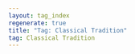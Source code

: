 ```yaml
---
layout: tag_index
regenerate: true
title: "Tag: Classical Tradition"
tag: Classical Tradition
---
```

